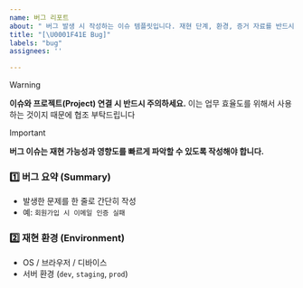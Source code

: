 ```yaml
---
name: 버그 리포트
about: " 버그 발생 시 작성하는 이슈 템플릿입니다. 재현 단계, 환경, 증거 자료를 반드시 포함해주세요."
title: "[\U0001F41E Bug]"
labels: "bug"
assignees: ''

---
```


> [!WARNING]
> **이슈와 프로젝트(Project) 연결 시 반드시 주의하세요.**
> 이는 업무 효율도를 위해서 사용하는 것이지 때문에 협조 부탁드립니다

> [!IMPORTANT]
> **버그 이슈는 재현 가능성과 영향도를 빠르게 파악할 수 있도록 작성해야 합니다.**

### 1️⃣ 버그 요약 (Summary)
- 발생한 문제를 한 줄로 간단히 작성
- 예: `회원가입 시 이메일 인증 실패`

### 2️⃣ 재현 환경 (Environment)
- OS / 브라우저 / 디바이스
- 서버 환경 (`dev`, `staging`, `prod`)
